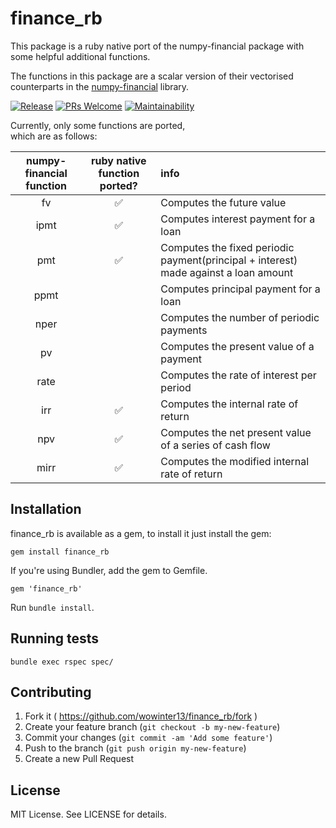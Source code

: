 # finance_rb

This package is a ruby native port of the numpy-financial package with some helpful additional functions.

The functions in this package are a scalar version of their vectorised counterparts in the [numpy-financial](https://github.com/numpy/numpy-financial) library.

[![Release](https://img.shields.io/github/v/release/wowinter13/finance_rb.svg?style=flat-square)](https://github.com/wowinter13/finance_rb/releases) [![PRs Welcome](https://img.shields.io/badge/PRs-welcome-brightgreen.svg?style=flat-square)](http://makeapullrequest.com) [![Maintainability](https://api.codeclimate.com/v1/badges/bbca82ad7815794c6718/maintainability)](https://codeclimate.com/github/wowinter13/finance_rb/maintainability)

Currently, only some functions are ported,  
which are as follows:  

| numpy-financial function     | ruby native function ported?   | info|
|:------------------------:    |:------------------:  | :------------------|
| fv                           |   ✅    |   Computes the  future value|
| ipmt                         |   ✅   |   Computes interest payment for a loan|
| pmt                          |  ✅    |   Computes the fixed periodic payment(principal + interest) made against a loan amount|
| ppmt                         |       |   Computes principal payment for a loan|
| nper                         |       |    Computes the number of periodic payments|
| pv                           |       |   Computes the present value of a payment|
| rate                         |     |    Computes the rate of interest per period|
| irr                          |    ✅    |    Computes the internal rate of return|
| npv                          |  ✅   |   Computes the net present value of a series of cash flow|
| mirr                         |    ✅    |    Computes the modified internal rate of return|

## Installation

finance_rb is available as a gem, to install it just install the gem:

    gem install finance_rb

If you're using Bundler, add the gem to Gemfile.

    gem 'finance_rb'

Run `bundle install`.

## Running tests

    bundle exec rspec spec/

## Contributing

1. Fork it ( https://github.com/wowinter13/finance_rb/fork )
2. Create your feature branch (`git checkout -b my-new-feature`)
3. Commit your changes (`git commit -am 'Add some feature'`)
4. Push to the branch (`git push origin my-new-feature`)
5. Create a new Pull Request

## License

MIT License. See LICENSE for details.
